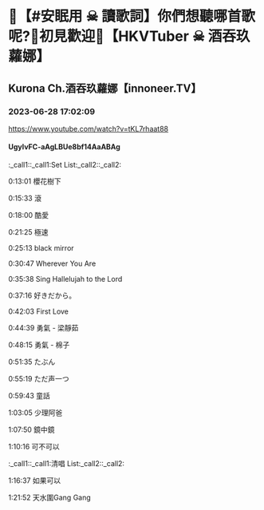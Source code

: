 # 💜【#安眠用 ☠ 讀歌詞】你們想聽哪首歌呢?🖤初見歡迎💜【HKVTuber ☠ 酒吞玖蘿娜】

## Kurona Ch.酒吞玖蘿娜【innoneer.TV】

### 2023-06-28 17:02:09

https://www.youtube.com/watch?v=tKL7rhaat88

#### UgyIvFC-aAgLBUe8bf14AaABAg

:_call1::_call1:Set List:_call2::_call2:

0:13:01 櫻花樹下

0:15:33 滾

0:18:00 酷愛

0:21:25 極速

0:25:13 black mirror

0:30:47 Wherever You Are

0:35:38 Sing Hallelujah to the Lord

0:37:16 好きだから。

0:42:03 First Love

0:44:39 勇氣 - 梁靜茹

0:48:15 勇氣 - 棉子

0:51:35 たぶん

0:55:19 ただ声一つ

0:59:43 童話

1:03:05 少理阿爸

1:07:50 鏡中鏡

1:10:16 可不可以

:_call1::_call1:清唱 List:_call2::_call2:

1:16:37 如果可以

1:21:52 天水圍Gang Gang

